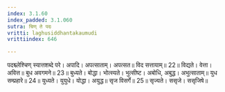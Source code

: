 ```yaml
---
index: 3.1.60
index_padded: 3.1.060
sutra: चिण् ते पदः
vritti: laghusiddhantakaumudi
vrittiindex: 646

---
```

पदश्च्लेश्चिण् स्यात्तशब्दे परे। अपादि। अपत्साताम्। अपत्सत॥ विद सत्तायाम्॥ 22॥ विद्यते। वेत्ता। अवित्त॥ बुध अवगमने॥ 23॥ बुध्यते। बोद्धा। भोत्स्यते। भुत्सीष्ट। अबोधि, अबुद्ध। अभुत्साताम्॥ युध सम्प्रहारे॥ 24॥ युध्यते। युयुधे। योद्धा। अयुद्ध॥ सृज विसर्गे॥ 25॥ सृज्यते। ससृजे। ससृजिषे॥
